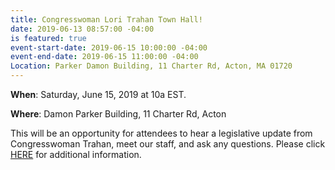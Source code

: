 ```yaml
---
title: Congresswoman Lori Trahan Town Hall!
date: 2019-06-13 08:57:00 -04:00
is featured: true
event-start-date: 2019-06-15 10:00:00 -04:00
event-end-date: 2019-06-15 11:00:00 -04:00
Location: Parker Damon Building, 11 Charter Rd, Acton, MA 01720
---
```


**When**:  Saturday, June 15, 2019 at 10a EST. 

**Where**: Damon Parker Building, 11 Charter Rd, Acton

This will be an opportunity for attendees to hear a legislative update from Congresswoman Trahan, meet our staff, and ask any questions.  Please click [HERE](https://www.facebook.com/events/466187787469079/) for additional information. 